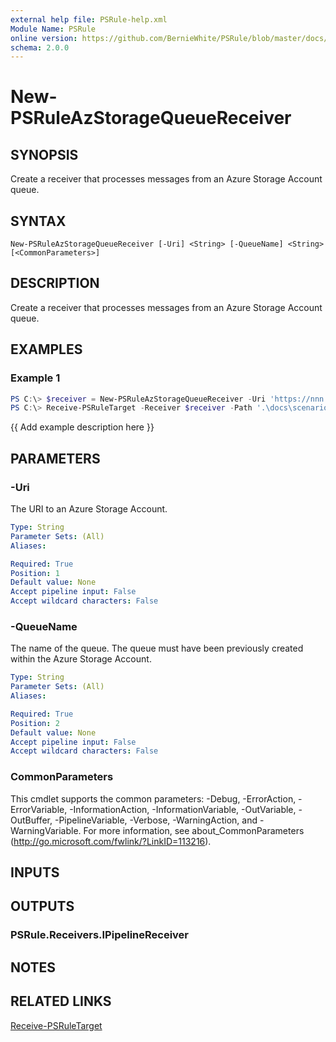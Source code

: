 ```yaml
---
external help file: PSRule-help.xml
Module Name: PSRule
online version: https://github.com/BernieWhite/PSRule/blob/master/docs/commands/PSRule/en-US/New-PSRuleAzStorageQueueReceiver.md
schema: 2.0.0
---
```


# New-PSRuleAzStorageQueueReceiver

## SYNOPSIS

Create a receiver that processes messages from an Azure Storage Account queue.

## SYNTAX

```text
New-PSRuleAzStorageQueueReceiver [-Uri] <String> [-QueueName] <String> [<CommonParameters>]
```

## DESCRIPTION

Create a receiver that processes messages from an Azure Storage Account queue.

## EXAMPLES

### Example 1

```powershell
PS C:\> $receiver = New-PSRuleAzStorageQueueReceiver -Uri 'https://nnn.queue.core.windows.net' -QueueName 'q11' -SasToken (ConvertTo-SecureString -String 'nnn' -AsPlainText -Force);
PS C:\> Receive-PSRuleTarget -Receiver $receiver -Path '.\docs\scenarios\fruit\';
```

{{ Add example description here }}

## PARAMETERS

### -Uri

The URI to an Azure Storage Account.

```yaml
Type: String
Parameter Sets: (All)
Aliases:

Required: True
Position: 1
Default value: None
Accept pipeline input: False
Accept wildcard characters: False
```

### -QueueName

The name of the queue. The queue must have been previously created within the Azure Storage Account.

```yaml
Type: String
Parameter Sets: (All)
Aliases:

Required: True
Position: 2
Default value: None
Accept pipeline input: False
Accept wildcard characters: False
```

### CommonParameters

This cmdlet supports the common parameters: -Debug, -ErrorAction, -ErrorVariable, -InformationAction, -InformationVariable, -OutVariable, -OutBuffer, -PipelineVariable, -Verbose, -WarningAction, and -WarningVariable. For more information, see about_CommonParameters (http://go.microsoft.com/fwlink/?LinkID=113216).

## INPUTS

## OUTPUTS

### PSRule.Receivers.IPipelineReceiver

## NOTES

## RELATED LINKS

[Receive-PSRuleTarget](Receive-PSRuleTarget.md)
